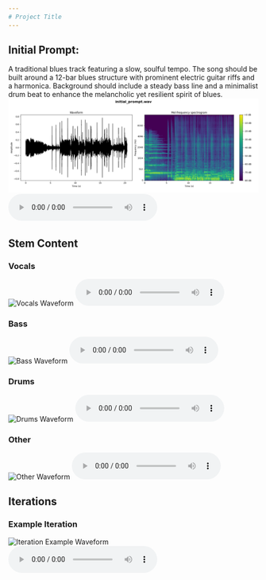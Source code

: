 ```yaml
---
# Project Title
---
```


## Initial Prompt: 
A traditional blues track featuring a slow, soulful tempo. The song should be built around a 12-bar blues structure with prominent electric guitar riffs and a harmonica. Background should include a steady bass line and a minimalist drum beat to enhance the melancholic yet resilient spirit of blues.
![Initial Prompt Waveform](initial_prompt_waveform_spectrogram.png)
<audio controls>
  <source src="initial_prompt.wav" type="audio/wav">
Your browser does not support the audio element.
</audio>

## Stem Content

### Vocals
![Vocals Waveform](path/to/vocals_waveform_spectrogram.png)
<audio controls>
  <source src="path/to/vocals.wav" type="audio/wav">
Your browser does not support the audio element.
</audio>

### Bass
![Bass Waveform](path/to/bass_waveform_spectrogram.png)
<audio controls>
  <source src="path/to/bass.wav" type="audio/wav">
Your browser does not support the audio element.
</audio>

### Drums
![Drums Waveform](path/to/drums_waveform_spectrogram.png)
<audio controls>
  <source src="path/to/drums.wav" type="audio/wav">
Your browser does not support the audio element.
</audio>

### Other
![Other Waveform](path/to/other_waveform_spectrogram.png)
<audio controls>
  <source src="path/to/other.wav" type="audio/wav">
Your browser does not support the audio element.
</audio>

## Iterations
### Example Iteration
![Iteration Example Waveform](path/to/iteration_waveform_spectrogram.png)
<audio controls>
  <source src="path/to/iteration_audio.wav" type="audio/wav">
Your browser does not support the audio element.
</audio>

